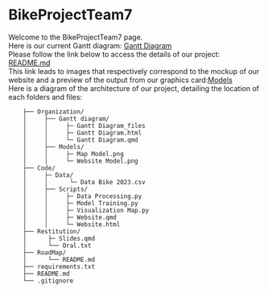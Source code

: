 # BikeProjectTeam7
Welcome to the BikeProjectTeam7 page.\
Here is our current Gantt diagram:
[Gantt Diagram](https://emilieaig.github.io/BikeProjectTeam7/Organization/Gantt_Diagram/Gantt_Diagram.html)\
Please follow the link below to access the details of our project:
[README.md](https://github.com/EmilieAig/BikeProjectTeam7/blob/main/RoadMap/README.md)\
This link leads to images that respectively correspond to the mockup of our website and a preview of the output from our graphics card:[Models](https://github.com/EmilieAig/BikeProjectTeam7/tree/main/Organization/Models)\
Here is a diagram of the architecture of our project, detailing the location of each folders and files:
```BikeProjectTeam7/
    ├── Organization/
    │     ├── Gantt diagram/
    │     │     ├─ Gantt Diagram_files
    │     │     ├─ Gantt Diagram.html
    │     │     └─ Gantt Diagram.qmd
    │     ├── Models/
    │     │     ├─ Map Model.png
    │     │     └─ Website Model.png
    ├── Code/ 
    │     ├─ Data/
    │     │      └─ Data Bike 2023.csv
    │     ├── Scripts/
    │     │     ├─ Data Processing.py
    │     │     ├─ Model Training.py
    │     │     ├─ Visualization Map.py
    │     │     ├─ Website.qmd
    │     │     └─ Website.html
    ├── Restitution/
    │      ├─ Slides.qmd
    │      └── Oral.txt
    ├── RoadMap/
    │      └── README.md
    ├── requirements.txt
    ├── README.md
    └── .gitignore  
```